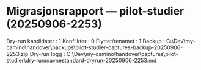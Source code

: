 # Migrasjonsrapport — pilot-studier (20250906-2253)

Dry-run kandidater : 1
Konflikter         : 0
Flyttet/renamet    : 1
Backup             : C:\Dev\my-camino\handover\backups\pilot-studier-captures-backup-20250906-2253.zip
Dry-run logg       : C:\Dev\my-camino\handover\captures\pilot-studier\dry-run\navnestandard-dryrun-20250906-2253.md

